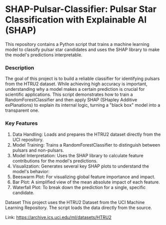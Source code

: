 # SHAP-Pulsar-Classifier: Pulsar Star Classification with Explainable AI (SHAP)

This repository contains a Python script that trains a machine learning model to classify pulsar star candidates and uses the SHAP library to make the model's predictions interpretable.

### Description
The goal of this project is to build a reliable classifier for identifying pulsars from the HTRU2 dataset. While achieving high accuracy is important, understanding why a model makes a certain prediction is crucial for scientific applications. This script demonstrates how to train a RandomForestClassifier and then apply SHAP (SHapley Additive exPlanations) to explain its internal logic, turning a "black box" model into a transparent one.

### Key Features
1. Data Handling: Loads and prepares the HTRU2 dataset directly from the UCI repository.
2. Model Training: Trains a RandomForestClassifier to distinguish between pulsars and non-pulsars.
3. Model Interpretation: Uses the SHAP library to calculate feature contributions for the model's predictions.
4. Visualization: Generates several key SHAP plots to understand the model's behavior:
5. Beeswarm Plot: For visualizing global feature importance and impact.
6. Bar Plot: A simplified view of the mean absolute impact of each feature.
7. Waterfall Plot: To break down the prediction for a single, specific candidate.

Dataset
This project uses the HTRU2 Dataset from the UCI Machine Learning Repository. The script loads the data directly from the source.

Link: https://archive.ics.uci.edu/ml/datasets/HTRU2

